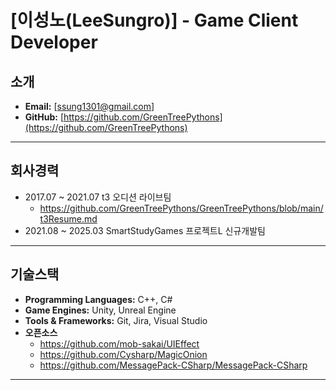 # [이성노(LeeSungro)] - Game Client Developer

## 소개
- **Email:** [ssung1301@gmail.com]
- **GitHub:** [https://github.com/GreenTreePythons](https://github.com/GreenTreePythons)
---
## 회사경력
- 2017.07 ~ 2021.07 t3 오디션 라이브팀
  - https://github.com/GreenTreePythons/GreenTreePythons/blob/main/t3Resume.md
- 2021.08 ~ 2025.03 SmartStudyGames 프로젝트L 신규개발팀
---
## 기술스택
- **Programming Languages:** C++, C#
- **Game Engines:** Unity, Unreal Engine
- **Tools & Frameworks:** Git, Jira, Visual Studio
- **오픈소스**
  - https://github.com/mob-sakai/UIEffect
  - https://github.com/Cysharp/MagicOnion
  - https://github.com/MessagePack-CSharp/MessagePack-CSharp
---
